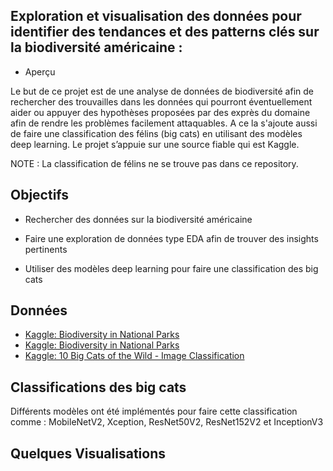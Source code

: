 ## Exploration et visualisation des données pour identifier des tendances et des patterns clés sur la biodiversité américaine : 

- Aperçu
  
Le but de ce projet est de une analyse de données de biodiversité afin de rechercher des trouvailles dans les données qui pourront éventuellement aider ou appuyer des hypothèses proposées par des exprès du domaine afin de rendre les problèmes facilement attaquables. A ce la s'ajoute aussi de faire une classification des félins (big cats) en utilisant des modèles deep learning.
Le projet s’appuie sur une source fiable qui est Kaggle.

NOTE : La classification de félins ne se trouve pas dans ce repository.

## Objectifs
- Rechercher des données sur la biodiversité américaine
  
- Faire une exploration de données type EDA afin de trouver des insights pertinents
  
- Utiliser des modèles deep learning pour faire une classification des big cats

## Données

- [Kaggle: Biodiversity in National Parks](https://www.kaggle.com/datasets/nationalparkservice/park-biodiversity?select=parks.csv)
- [Kaggle: Biodiversity in National Parks](https://www.kaggle.com/datasets/nationalparkservice/park-biodiversity?select=species.csv)
- [Kaggle: 10 Big Cats of the Wild - Image Classification](https://www.kaggle.com/datasets/gpiosenka/cats-in-the-wild-image-classification/data)


## Classifications des big cats

Différents modèles ont été implémentés pour faire cette classification comme : MobileNetV2, Xception, ResNet50V2, ResNet152V2 et InceptionV3

## Quelques Visualisations 
